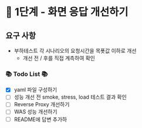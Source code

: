 # 🚀 1단계 - 화면 응답 개선하기
## 요구 사항
- 부하테스트 각 시나리오의 요청시간을 목푯값 이하로 개선
  - 개선 전 / 후를 직접 계측하여 확인

### 📚 Todo List 📚
- [x] yaml 파일 구성하기
- [ ] 성능 개선 전 smoke, stress, load 테스트 결과 확인 
- [ ] Reverse Proxy 개선하기
- [ ] WAS 성능 개선하기
- [ ] README에 답변 추가하
